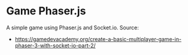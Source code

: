 # Game Phaser.js

A simple game using Phaser.js and Socket.io. Source:
- https://gamedevacademy.org/create-a-basic-multiplayer-game-in-phaser-3-with-socket-io-part-2/